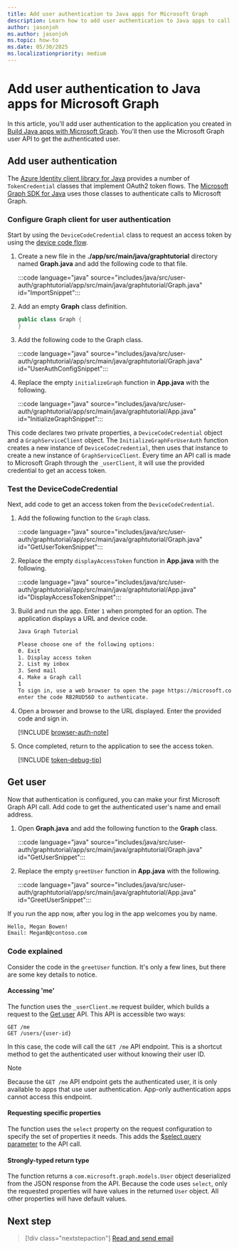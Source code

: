 ```yaml
---
title: Add user authentication to Java apps for Microsoft Graph
description: Learn how to add user authentication to Java apps to call Microsoft Graph
author: jasonjoh
ms.author: jasonjoh
ms.topic: how-to
ms.date: 05/30/2025
ms.localizationpriority: medium
---
```


# Add user authentication to Java apps for Microsoft Graph

In this article, you'll add user authentication to the application you created in [Build Java apps with Microsoft Graph](java.md). You'll then use the Microsoft Graph user API to get the authenticated user.

## Add user authentication

The [Azure Identity client library for Java](https://github.com/Azure/azure-sdk-for-java/tree/master/sdk/identity/azure-identity) provides a number of `TokenCredential` classes that implement OAuth2 token flows. The [Microsoft Graph SDK for Java](https://github.com/microsoftgraph/msgraph-sdk-java) uses those classes to authenticate calls to Microsoft Graph.

### Configure Graph client for user authentication

Start by using the `DeviceCodeCredential` class to request an access token by using the [device code flow](/azure/active-directory/develop/v2-oauth2-device-code).

1. Create a new file in the **./app/src/main/java/graphtutorial** directory named **Graph.java** and add the following code to that file.

    :::code language="java" source="includes/java/src/user-auth/graphtutorial/app/src/main/java/graphtutorial/Graph.java" id="ImportSnippet":::

1. Add an empty **Graph** class definition.

    ```java
    public class Graph {
    }
    ```

1. Add the following code to the Graph class.

    :::code language="java" source="includes/java/src/user-auth/graphtutorial/app/src/main/java/graphtutorial/Graph.java" id="UserAuthConfigSnippet":::

1. Replace the empty `initializeGraph` function in **App.java** with the following.

    :::code language="java" source="includes/java/src/user-auth/graphtutorial/app/src/main/java/graphtutorial/App.java" id="InitializeGraphSnippet":::

This code declares two private properties, a `DeviceCodeCredential` object and a `GraphServiceClient` object. The `InitializeGraphForUserAuth` function creates a new instance of `DeviceCodeCredential`, then uses that instance to create a new instance of `GraphServiceClient`. Every time an API call is made to Microsoft Graph through the `_userClient`, it will use the provided credential to get an access token.

### Test the DeviceCodeCredential

Next, add code to get an access token from the `DeviceCodeCredential`.

1. Add the following function to the `Graph` class.

    :::code language="java" source="includes/java/src/user-auth/graphtutorial/app/src/main/java/graphtutorial/Graph.java" id="GetUserTokenSnippet":::

1. Replace the empty `displayAccessToken` function in **App.java** with the following.

    :::code language="java" source="includes/java/src/user-auth/graphtutorial/app/src/main/java/graphtutorial/App.java" id="DisplayAccessTokenSnippet":::

1. Build and run the app. Enter `1` when prompted for an option. The application displays a URL and device code.

    ```bash
    Java Graph Tutorial

    Please choose one of the following options:
    0. Exit
    1. Display access token
    2. List my inbox
    3. Send mail
    4. Make a Graph call
    1
    To sign in, use a web browser to open the page https://microsoft.com/devicelogin and
    enter the code RB2RUD56D to authenticate.
    ```

1. Open a browser and browse to the URL displayed. Enter the provided code and sign in.

    [!INCLUDE [browser-auth-note](includes/shared/browser-auth-note.md)]

1. Once completed, return to the application to see the access token.

    [!INCLUDE [token-debug-tip](includes/shared/token-debug-tip.md)]

## Get user

Now that authentication is configured, you can make your first Microsoft Graph API call. Add code to get the authenticated user's name and email address.

1. Open **Graph.java** and add the following function to the **Graph** class.

    :::code language="java" source="includes/java/src/user-auth/graphtutorial/app/src/main/java/graphtutorial/Graph.java" id="GetUserSnippet":::

1. Replace the empty `greetUser` function in **App.java** with the following.

    :::code language="java" source="includes/java/src/user-auth/graphtutorial/app/src/main/java/graphtutorial/App.java" id="GreetUserSnippet":::

If you run the app now, after you log in the app welcomes you by name.

```bash
Hello, Megan Bowen!
Email: MeganB@contoso.com
```

### Code explained

Consider the code in the `greetUser` function. It's only a few lines, but there are some key details to notice.

#### Accessing 'me'

The function uses the `_userClient.me` request builder, which builds a request to the [Get user](/graph/api/user-get) API. This API is accessible two ways:

```http
GET /me
GET /users/{user-id}
```

In this case, the code will call the `GET /me` API endpoint. This is a shortcut method to get the authenticated user without knowing their user ID.

> [!NOTE]
> Because the `GET /me` API endpoint gets the authenticated user, it is only available to apps that use user authentication. App-only authentication apps cannot access this endpoint.

#### Requesting specific properties

The function uses the `select` property on the request configuration to specify the set of properties it needs. This adds the [$select query parameter](/graph/query-parameters#select-parameter) to the API call.

#### Strongly-typed return type

The function returns a `com.microsoft.graph.models.User` object deserialized from the JSON response from the API. Because the code uses `select`, only the requested properties will have values in the returned `User` object. All other properties will have default values.

## Next step

> [!div class="nextstepaction"]
> [Read and send email](java-email.md)
